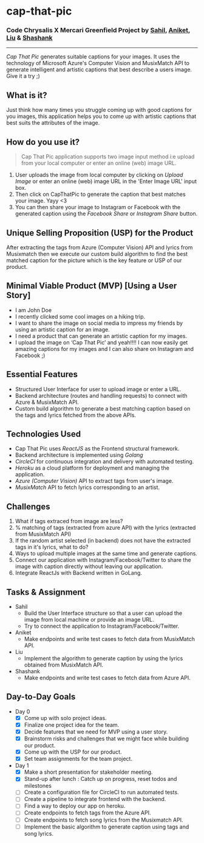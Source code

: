 # cap-that-pic
### Code Chrysalis X Mercari Greenfield Project by [Sahil](https://github.com/sahil505), [Aniket](https://github.com/aniket1743), [Liu](https://github.com/Rocuku) & [Shashank](https://github.com/shashankjakka)
---
*Cap That Pic* generates suitable captions for your images. It uses the technology of Microsoft Azure's Computer Vision and MusixMatch API to generate intelligent and artistic captions that best describe a users image. Give it a try ;) 

## What is it?
Just think how many times you struggle coming up with good captions for you images, this application helps you to come up with artistic captions that best suits the attributes of the image.

## How do you use it?
> Cap That Pic application supports two image input method i:e upload from your local computer or enter an online (web) image URL.
1. User uploads the image from local computer by clicking on *Upload Image* or enter an online (web) image URL in the 'Enter Image URL' input box.
2. Then click on CapThatPic to generate the caption that best matches your image. Yayy <3
3. You can then share your image to Instagram or Facebook with the generated caption using the *Facebook Share* or *Instagram Share* button.

## Unique Selling Proposition (USP) for the Product
After extracting the tags from Azure (Computer Vision) API and lyrics from Musixmatch then we execute our custom build algorithm to find the best matched caption for the picture which is the key feature or USP of our product.

## Minimal Viable Product (MVP) [Using a User Story]
- I am John Doe
- I recently clicked some cool images on a hiking trip.
- I want to share the image on social media to impress my friends by using an artistic caption for an image.
- I need a product that can generate an artistic caption for my images.
- I upload the image on ‘Cap That Pic’ and yeah!!!! I can now easily get amazing captions for my images and I can also share on Instagram and Facebook ;)

## Essential Features
- Structured User Interface for user to upload image or enter a URL.
- Backend architecture (routes and handling requests) to connect with Azure & MusixMatch API.
- Custom build algorithm to generate a best matching caption based on the tags and lyrics fetched from the above APIs.

## Technologies Used
- Cap That Pic uses *ReactJS* as the Frontend structural framework.
- Backend architecture is implemented using *Golang*
- *CircleCI* for continuous integration and delivery with automated testing.
- *Heroku* as a cloud platform for deployment and managing the application.
- *Azure (Computer Vision)* API to extract tags from user's image.
- *MusixMatch* API to fetch lyrics corresponding to an artist.

## Challenges
1. What if tags extraced from image are less?
2. % matching of tags (extracted from azure API) with the lyrics (extracted from MusixMatch API)
3. If the random artist selected (in backend) does not have the extracted tags in it's lyrics, what to do?
4. Ways to upload multiple images at the same time and generate captions.
5. Connect our application with Instagram/Facebook/Twitter to share the image with caption directly without leaving our application.
6. Integrate ReactJs with Backend written in GoLang.

## Tasks & Assignment
- Sahil
    - Build the User Interface structure so that a user can upload the image from local machine or provide an image URL.
    - Try to connect the application to Instagram/Facebook/Twitter.
- Aniket
    - Make endpoints and write test cases to fetch data from MusixMatch API.
- Liu
    - Implement the algorithm to generate caption by using the lyrics obtained from MusixMatch API.
- Shashank
    - Make endpoints and write test cases to fetch data from Azure API.

## Day-to-Day Goals
- Day 0
    - [x] Come up with solo project ideas.
    - [x] Finalize one project idea for the team.
    - [x] Decide features that we need for MVP using a user story.
    - [x] Brainstorm risks and challenges that we might face while building our product.
    - [x] Come up with the USP for our product.
    - [x] Set team assignments for the team project.
- Day 1
    - [x] Make a short presentation for stakeholder meeting.
    - [x] Stand-up after lunch : Catch up on progress, reset todos and milestones
    - [ ] Create a configuration file for CircleCI to run automated tests.
    - [ ] Create a pipeline to integrate frontend with the backend.
    - [ ] Find a way to deploy our app on heroku.
    - [ ] Create endpoints to fetch tags from the Azure API.
    - [ ] Create endpoints to fetch song lyrics from the Musixmatch API.
    - [ ] Implement the basic algorithm to generate caption using tags and song lyrics. 

